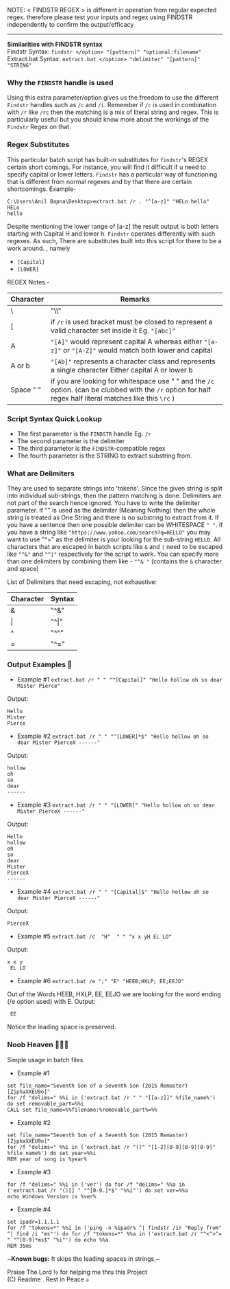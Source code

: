NOTE: < FINDSTR REGEX > is different in operation from regular expected regex. therefore please test your inputs and regex using FINDSTR independently to confirm the output/efficacy
_________

<b>Similarities with FINDSTR syntax</b>
<br>Findstr Syntax: 
`findstr </option> "[pattern]" "optional:filename"`
<br>Extract.bat Syntax:
`extract.bat </option> "delimiter" "[pattern]" "STRING"`

### Why the `FINDSTR` handle is used
Using this extra parameter/option gives us the freedom to use the different `Findstr` handles such as `/c` and `/i`. Remember if `/c` is used in combination with `/r` like `/rc` then the matching is a mix of literal string and regex. This is particularly useful but you should know more about the workings of the `Findstr` Regex on that.

### Regex Substitutes
This particular batch script has built-in substitutes for `findstr`'s REGEX certain short comings. For instance, you will find it difficult if u need to specify capital or lower letters. `Findstr` has a particular way of functioning that is different from normal regexes and by that there are certain shortcomings. Example-
```
C:\Users\Anil Bapna\Desktop>extract.bat /r . "^[a-z]" "HELo hello"
HELo
hello
```
Despite mentioning the lower range of [a-z] the result output is both letters starting with Capital H and lower h.
`Findstr` operates differently with such regexes. As such, There are substitutes built into this script for there to be a work around.
, namely
- `[Capital]`
- `[LOWER]`

REGEX Notes -

| Character       | Remarks          |
| --------------- | --------------- |
| \    | "\\\\"    |
| [   | if `/r` is used bracket must be closed to represent a valid character set inside it Eg. `"[abc]"`   |
| A   | `"[A]"` would represent capital A whereas either `"[a-z]"` or `"[A-Z]"` would match both lower and capital   |
| A or b   | `"[Ab]"` represents a character class and represents a single character Either capital A or lower b  |
| Space " "    | if you are looking for whitespace use " " and the `/c` option. (can be clubbed with the `/r` option for half regex half literal matches like this `\rc` )   |

### Script Syntax Quick Lookup
- The first parameter is the `FINDSTR` handle Eg. `/r`
- The second parameter is the delimiter
- The third parameter is the `FINDSTR`-compatible regex
- The fourth parameter is the STRING to extract substring from.


### What are Delimiters
They are used to separate strings into 'tokens'. Since the given string is split into individual sub-strings, then the pattern matching is done. Delimiters are  not part of the search hence ignored. You have to write the delimiter parameter. If "" is used as the delimiter (Meaning Nothing) then the whole string is treated as One String and there is no substring to extract from it. If you have a sentence then one possible delimiter can be WHITESPACE `" "`. If you have a string like `"https://www.yahoo.com/search?q=HELLO"` you may want to use "^=" as the delimiter is your looking for the sub-string `HELLO`. All characters that are escaped in batch scripts like `&` and `|` need to be escaped like `"^&"` and `"^|"` respectively for the script to work. You can specify more than one delimiters by combining them like - `"^& "` (contains the `&` character and space)

List of Delimiters that need escaping, not exhaustive:

| Character       | Syntax          |
| --------------- | --------------- |
| &    | "^&"    |
| \|   | "^\|"   |
| ^   | "^^"   |
| =   | "^="   |


### Output Examples  :newspaper:
- Example #1 ```extract.bat /r " " "^[Capital]" "Hello hollow oh so dear Mister Pierce"```

Output:
```
Hello
Mister
Pierce
```
- Example #2 ```extract.bat /r " " "^[LOWER]*$" "Hello hollow oh so dear Mister PierceX ------"```

Output:
```
hollow
oh
so
dear
------
```
- Example #3 ```extract.bat /r " " "[LOWER]" "Hello hollow oh so dear Mister PierceX ------"```

Output:
```
Hello
hollow
oh
so
dear
Mister
PierceX
------
```
- Example #4 ```extract.bat /r " " "[Capital]$" "Hello hollow oh so dear Mister PierceX ------"```

Output:
```
PierceX
```
- Example #5 ```extract.bat /c  "H"  " " "x x yH EL LO"```

Output:
```
x x y
 EL LO
```
- Example #6 ```extract.bat /e ";" "E" "HEEB;HXLP; EE;EEJO"```

Out of the Words HEEB, HXLP, EE, EEJO we are looking for the word ending (/e option used) 
with E.
Output:
```
 EE
```
Notice the leading space is preserved.

### Noob Heaven :hear_no_evil::hear_no_evil::hear_no_evil:
Simple usage in batch files.
- Example #1
```
set file_name="Seventh Son of a Seventh Son (2015 Remaster) [ZjphaXXEU9o]"
for /f "delims=" %%i in ('extract.bat /r " " "[[a-z]]" %file_name%') do set removable_part=%%i
CALL set file_name=%%filename:%removable_part%=%%
```
- Example #2
```
set file_name="Seventh Son of a Seventh Son (2015 Remaster) [ZjphaXXEU9o]"
for /f "delims=" %%i in ('extract.bat /r "()" "[1-2][0-9][0-9][0-9]" %file_name%') do set year=%%i
REM year of song is %year%
```
- Example #3
```
for /f "delims=" %%i in ('ver') do for /f "delims=" %%a in ('extract.bat /r "()[] " "^[0-9.]*$" "%%i"') do set ver=%%a
echo Windows Version is %ver%
```
- Example #4
```
set ipadr=1.1.1.1
for /f "tokens=*" %%i in ('ping -n %ipadr% ^| findstr /ir "Reply from" ^| find /i "ms"') do for /f "tokens=*" %%a in ('extract.bat /r "^<^>^= " "^[0-9]*ms$" "%i"') do echo %%a
REM 35ms
```
~<b>Known bugs:</b> It skips the leading spaces in strings,~

Praise The Lord !`✞` for helping me thru this Project
<br>(C) Readme . Rest in Peace `☮`
